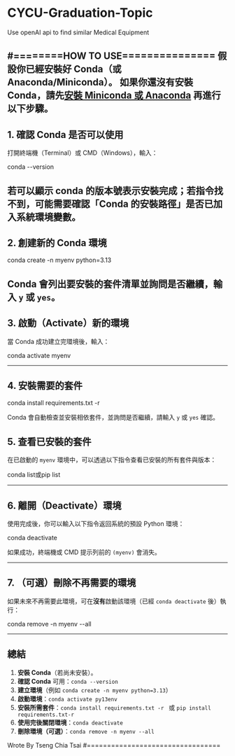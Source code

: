 # CYCU-Graduation-Topic
Use openAI api to find similar Medical Equipment

#========HOW TO USE===============
假設你已經安裝好 Conda（或 Anaconda/Miniconda）。
如果你還沒有安裝 Conda，請先[安裝 Miniconda 或 Anaconda](https://docs.conda.io/en/latest/miniconda.html)
再進行以下步驟。
---

## 1. 確認 Conda 是否可以使用
打開終端機（Terminal）或 CMD（Windows），輸入：

conda --version

若可以顯示 conda 的版本號表示安裝完成；若指令找不到，可能需要確認「Conda 的安裝路徑」是否已加入系統環境變數。
---

## 2. 創建新的 Conda 環境

conda create -n myenv python=3.13


Conda 會列出要安裝的套件清單並詢問是否繼續，輸入 `y` 或 `yes`。
---

## 3. 啟動（Activate）新的環境
當 Conda 成功建立完環境後，輸入：

conda activate myenv

---

## 4. 安裝需要的套件

conda install requirements.txt -r

Conda 會自動檢查並安裝相依套件，並詢問是否繼續，請輸入 `y` 或 `yes` 確認。


## 5. 查看已安裝的套件
在已啟動的 `myenv` 環境中，可以透過以下指令查看已安裝的所有套件與版本：

conda list或pip list

---

## 6. 離開（Deactivate）環境
使用完成後，你可以輸入以下指令返回系統的預設 Python 環境：

conda deactivate

如果成功，終端機或 CMD 提示列前的 `(myenv)` 會消失。

---

## 7. （可選）刪除不再需要的環境
如果未來不再需要此環境，可在**沒有**啟動該環境（已經 `conda deactivate` 後）執行：

conda remove -n myenv --all

---

## 總結
1. **安裝 Conda**（若尚未安裝）。
2. **確認 Conda** 可用：`conda --version`
3. **建立環境**（例如 `conda create -n myenv python=3.13`）
4. **啟動環境**：`conda activate py13env`
5. **安裝所需套件**：`conda install requirements.txt -r ` 或 `pip install requirements.txt-r`
6. **使用完後關閉環境**：`conda deactivate`
7. **刪除環境（可選）**：`conda remove -n myenv --all`

Wrote By Tseng Chia Tsai
#=================================
